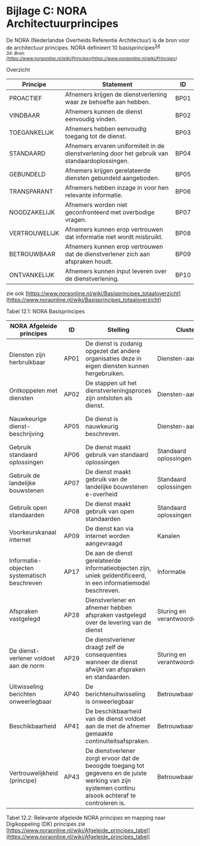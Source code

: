 # Bijlage C: NORA Architectuurprincipes

De NORA (Nederlandse Overheids Referentie Architectuur) is de bron voor de architectuur principes. NORA definieert 10 basisprincipes<sup>[34](#f34)</sup>
<br>
<sup><a name="f34"><dfn>34</dfn></a>:  *Bron: [https://www.noraonline.nl/wiki/Principes]https://www.noraonline.nl/wiki/Principes)*</sup>

Overzicht


| Principe      | Statement                                                                                      | ID   |
|---------------|------------------------------------------------------------------------------------------------|------|
| PROACTIEF     | Afnemers krijgen de dienstverlening waar ze behoefte aan hebben.                               | BP01 |
| VINDBAAR      | Afnemers kunnen de dienst eenvoudig vinden.                                                    | BP02 |
| TOEGANKELIJK  | Afnemers hebben eenvoudig toegang tot de dienst.                                               | BP03 |
| STANDAARD     | Afnemers ervaren uniformiteit in de dienstverlening door het gebruik van standaardoplossingen. | BP04 |
| GEBUNDELD     | Afnemers krijgen gerelateerde diensten gebundeld aangeboden.                                   | BP05 |
| TRANSPARANT   | Afnemers hebben inzage in voor hen relevante informatie.                                       | BP06 |
| NOODZAKELIJK  | Afnemers worden niet geconfronteerd met overbodige vragen.                                     | BP07 |
| VERTROUWELIJK | Afnemers kunnen erop vertrouwen dat informatie niet wordt misbruikt.                           | BP08 |
| BETROUWBAAR   | Afnemers kunnen erop vertrouwen dat de dienstverlener zich aan afspraken houdt.                | BP09 |
| ONTVANKELIJK  | Afnemers kunnen input leveren over de dienstverlening.                                         | BP10 |

zie ook [https://www.noraonline.nl/wiki/Basisprincipes_totaaloverzicht](https://www.noraonline.nl/wiki/Basisprincipes_totaaloverzicht)

Tabel 12.1: NORA Basisprincipes

| NORA Afgeleide principes | ID | Stelling | Cluster | Realiseert | DK principes |
|---|---|---|---|---|---|
| Diensten zijn herbruikbaar                 | AP01 | De dienst is zodanig opgezet dat andere organisaties deze in eigen diensten kunnen hergebruiken. | Diensten-aanbod | Standaard (Basisprincipe) | DK 1. interoperabiliteit |
| Ontkoppelen met diensten                   | AP02 | De stappen uit het dienstverleningsproces zijn ontsloten als dienst. | Diensten-aanbod | Noodzakelijk | DK 5: Digikoppeling maakt ontkoppeling mogelijk. |
| Nauwkeurige dienst-beschrijving            | AP05 | De dienst is nauwkeurig beschreven. | Diensten-aanbod | Transparant<br>Vindbaar | DK is open en beschreven in de architectuur en koppelvlakstandaarden. |
| Gebruik standaard oplossingen              | AP06 | De dienst maakt gebruik van standaard oplossingen | Standaard oplossingen | Standaard (Basisprincipe) | DK 2. Standaard oplossingen |
| Gebruik de landelijke bouwstenen           | AP07 | De dienst maakt gebruik van de landelijke bouwstenen e-overheid | Standaard oplossingen | Standaard (Basisprincipe) | DK 2. Standaard oplossingen |
| Gebruik open standaarden                   | AP08 | De dienst maakt gebruik van open standaarden | Standaard oplossingen | Standaard (Basisprincipe) | DK 1. interoperabiliteit |
| Voorkeurskanaal internet                   | AP09 | De dienst kan via internet worden aangevraagd | Kanalen | Toegankelijk | DK 1. interoperabiliteit |
| Informatie-objecten systematisch beschreven| AP17 | De aan de dienst gerelateerde informatieobjecten zijn, uniek geïdentificeerd, in een informatiemodel beschreven. | Informatie | Vindbaar<br>Toegankelijk<standaard> | DK 3. Veiligheid en vertrouwelijkheid |
| Afspraken vastgelegd                       | AP28 | Dienstverlener en afnemer hebben afspraken vastgelegd over de levering van de dienst | Sturing en verantwoordelijkheid | Betrouwbaar | DK 4. Betrouwbaarheid |
| De dienst-verlener voldoet aan de norm     | AP29 | De dienstverlener draagt zelf de consequenties wanneer de dienst afwijkt van afspraken en standaarden. | Sturing en verantwoordelijkheid | Standaard (Basisprincipe)<br>Betrouwbaar | DK 1. interoperabiliteit |
| Uitwisseling berichten onweerlegbaar       | AP40 | De berichtenuitwisseling is onweerlegbaar | Betrouwbaarheid | Betrouwbaar | DK 4. Betrouwbaarheid |
| Beschikbaarheid                            | AP41 | De beschikbaarheid van de dienst voldoet aan de met de afnemer gemaakte continuïteitsafspraken. | Betrouwbaarheid | Betrouwbaar | DK 4. Betrouwbaarheid |
| Vertrouwelijkheid (principe)               | AP43 | De dienstverlener zorgt ervoor dat de beoogde toegang tot gegevens en de juiste werking van zijn systemen continu alsook achteraf te controleren is. | Betrouwbaarheid | Betrouwbaar<br>Vertrouwelijk | DK 3. Veiligheid en vertrouwelijkheid |

Tabel 12.2: Relevante afgeleide NORA principes en mapping naar Digikoppeling (DK) principes
zie [https://www.noraonline.nl/wiki/Afgeleide_principes_tabel](https://www.noraonline.nl/wiki/Afgeleide_principes_tabel)
